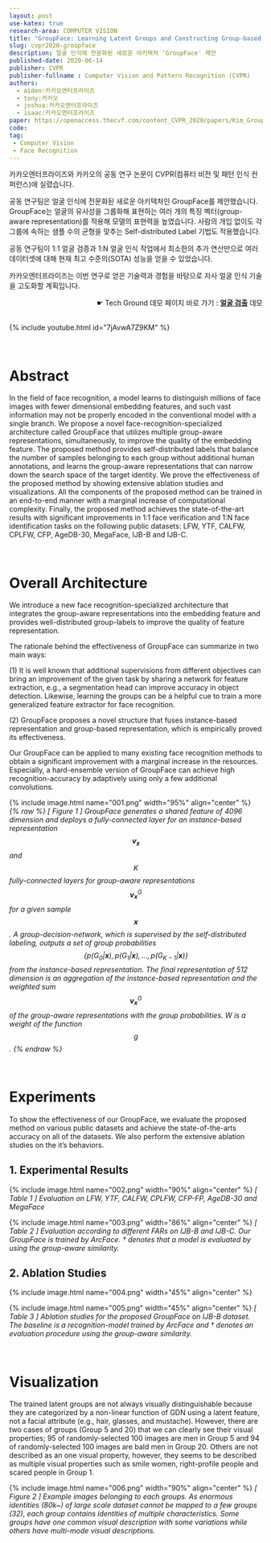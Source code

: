 ```yaml
---
layout: post
use-katex: true
research-area: COMPUTER VISION
title: "GroupFace: Learning Latent Groups and Constructing Group-based Representations for Face Recognition"
slug: cvpr2020-groupface
description: 얼굴 인식에 전문화된 새로운 아키텍처 'GroupFace' 제안
published-date: 2020-06-14
publisher: CVPR
publisher-fullname : Computer Vision and Pattern Recognition (CVPR)
authors:
  - aiden:카카오엔터프라이즈
  - tony:카카오
  - joshua:카카오엔터프라이즈
  - isaac:카카오엔터프라이즈
paper: https://openaccess.thecvf.com/content_CVPR_2020/papers/Kim_GroupFace_Learning_Latent_Groups_and_Constructing_Group-Based_Representations_for_Face_CVPR_2020_paper.pdf
code:
tag:
 - Computer Vision
 - Face Recognition
---
```


카카오엔터프라이즈와 카카오의 공동 연구 논문이 CVPR(컴퓨터 비전 및 패턴 인식 컨퍼런스)에 실렸습니다.

공동 연구팀은 얼굴 인식에 전문화된 새로운 아키텍처인 GroupFace를 제안했습니다. GroupFace는 얼굴의 유사성을 그룹화해 표현하는 여러 개의 특징 벡터(group-aware representation)를 적용해 모델의 표현력을 높였습니다. 사람의 개입 없이도 각 그룹에 속하는 샘플 수의 균형을 맞추는 Self-distributed Label 기법도 적용했습니다.

공동 연구팀이 1:1 얼굴 검증과 1:N 얼굴 인식 작업에서 최소한의 추가 연산만으로 여러 데이터셋에 대해 현재 최고 수준의(SOTA) 성능을 얻을 수 있었습니다.

카카오엔터프라이즈는 이번 연구로 얻은 기술력과 경험을 바탕으로 자사 얼굴 인식 기술을 고도화할 계획입니다.

<div style="text-align: right">☛ Tech Ground 데모 페이지 바로 가기 : <b><a href="https://labs.kakaoi.ai/facedetection">얼굴 검출</a></b> 데모</div>

<br/>

{% include youtube.html id="7jAvwA7Z9KM" %}

<br/>

# Abstract

In the field of face recognition, a model learns to distinguish millions of face images with fewer dimensional embedding features, and such vast information may not be properly encoded in the conventional model with a single branch. We propose a novel face-recognition-specialized architecture called GroupFace that utilizes multiple group-aware representations, simultaneously, to improve the quality of the embedding feature. The proposed method provides self-distributed labels that balance the number of samples belonging to each group without additional human annotations, and learns the group-aware representations that can narrow down the search space of the target identity. We prove the effectiveness of the proposed method by showing extensive ablation studies and visualizations. All the components of the proposed method can be trained in an end-to-end manner with a marginal increase of computational complexity. Finally, the proposed method achieves the state-of-the-art results with significant improvements in 1:1 face verification and 1:N face identification tasks on the following public datasets: LFW, YTF, CALFW, CPLFW, CFP, AgeDB-30, MegaFace, IJB-B and IJB-C.

<br/>

# Overall Architecture

We introduce a new face recognition-specialized architecture that integrates the group-aware representations into the embedding feature and provides well-distributed group-labels to improve the quality of feature representation.

The rationale behind the effectiveness of GroupFace can summarize in two main ways:

(1) It is well known that additional supervisions from different objectives can bring an improvement of the given task by sharing a network for feature extraction, e.g., a segmentation head can improve accuracy in object detection. Likewise, learning the groups can be a helpful cue to train a more generalized feature extractor for face recognition.

(2) GroupFace proposes a novel structure that fuses instance-based representation and group-based representation, which is empirically proved its effectiveness.

Our GroupFace can be applied to many existing face recognition methods to obtain a significant improvement with a marginal increase in the resources. Especially, a hard-ensemble version of GroupFace can achieve high recognition-accuracy by adaptively using only a few additional convolutions.

{% include image.html name="001.png" width="95%" align="center" %}
<em>{% raw %} [ Figure 1 ] GroupFace generates a shared feature of 4096 dimension and deploys a fully-connected layer for an instance-based representation $$\mathbf{v}_{\mathbf{x}}$$ and $$K$$ fully-connected layers for group-aware representations $$\mathbf{v}_{\mathbf{x}}^{{G}}$$ for a given sample $$\mathbf{x}$$. A group-decision-network, which is supervised by the self-distributed labeling, outputs a set of group probabilities $$\left\{ p(G_0\vert\mathbf{x}), p(G_1\vert\mathbf{x}), ..., p(G_{K-1}\vert\mathbf{x}) \right\} $$ from the instance-based representation. The final representation of 512 dimension is an aggregation of the instance-based representation and the weighted sum $$\mathbf{v}_{\mathbf{x}}^{{G}}$$ of the group-aware representations with the group probabilities. W is a weight of the function $$ g $$.  {% endraw %}
</em>

<br/>

# Experiments

To show the effectiveness of our GroupFace, we evaluate the proposed method on various public datasets and achieve the state-of-the-arts accuracy on all of the datasets. We also perform the extensive ablation studies on the it’s behaviors.

## 1. Experimental Results

{% include image.html name="002.png" width="90%" align="center" %}
<em class="center">[ Table 1 ] Evaluation on LFW, YTF, CALFW, CPLFW, CFP-FP, AgeDB-30 and MegaFace</em>

{% include image.html name="003.png" width="86%" align="center" %}
<em>[ Table 2 ] Evaluation according to different FARs on IJB-B and IJB-C. Our GroupFace is trained by ArcFace. † denotes that a model is evaluated by using the group-aware similarity.</em>

## 2. Ablation Studies

{% include image.html name="004.png" width="45%" align="center" %}

{% include image.html name="005.png" width="45%" align="center" %}
<em>[ Table 3 ] Ablation studies for the proposed GroupFace on IJB-B dataset. The baseline is a recognition-model trained by ArcFace and † denotes an evaluation procedure using the group-aware similarity.</em>

<br/>

# Visualization

The trained latent groups are not always visually distinguishable because they are categorized by a non-linear function of GDN using a latent feature, not a facial attribute (e.g., hair, glasses, and mustache). However, there are two cases of groups (Group 5 and 20) that we can clearly see their visual properties; 95 of randomly-selected 100 images are men in Group 5 and 94 of randomly-selected 100 images are bald men in Group 20. Others are not described as an one visual property, however, they seems to be described as multiple visual properties such as smile women, right-profile people and scared people in Group 1.

{% include image.html name="006.png" width="90%" align="center" %}
<em>[ Figure 2 ] Example images belonging to each groups. As enormous identities (80k~) of large scale dataset cannot be mapped to a few groups (32), each group contains identities of multiple characteristics. Some groups have one common visual description with some variations while others have multi-mode visual descriptions.</em>
